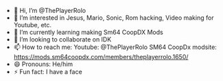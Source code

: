 - 👋 Hi, I’m @ThePlayerRolo
- 👀 I’m interested in Jesus, Mario, Sonic, Rom hacking, Video making for Youtube, etc.
- 🌱 I’m currently learning making Sm64 CoopDX Mods
- 💞️ I’m looking to collaborate on IDK
- 📫 How to reach me: Youtube: @ThePlayerRolo  SM64 CoopDx modsite: https://mods.sm64coopdx.com/members/theplayerrolo.1650/
- 😄 Pronouns: He/him
- ⚡ Fun fact: I have a face


